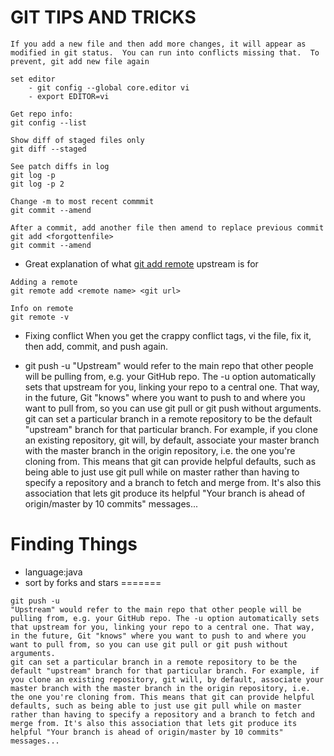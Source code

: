 GIT TIPS AND TRICKS
===================

````
If you add a new file and then add more changes, it will appear as modified in git status.  You can run into conflicts missing that.  To prevent, git add new file again
````

````
set editor
    - git config --global core.editor vi
    - export EDITOR=vi

````

````
Get repo info:
git config --list
````

````
Show diff of staged files only
git diff --staged
````

````
See patch diffs in log
git log -p 
git log -p 2
````

````
Change -m to most recent commmit
git commit --amend
````

````
After a commit, add another file then amend to replace previous commit
git add <forgottenfile>
git commit --amend
````

- Great explanation of what [git add remote](https://help.github.com/articles/fork-a-repo) upstream is for


````
Adding a remote
git remote add <remote name> <git url>
````

````
Info on remote
git remote -v
````

- Fixing conflict
When you get the crappy conflict tags, vi the file, fix it, then add, commit, and push again.

- git push -u
"Upstream" would refer to the main repo that other people will be pulling from, e.g. your GitHub repo. The -u option automatically sets that upstream for you, linking your repo to a central one. That way, in the future, Git "knows" where you want to push to and where you want to pull from, so you can use git pull or git push without arguments. 
git can set a particular branch in a remote repository to be the default "upstream" branch for that particular branch. For example, if you clone an existing repository, git will, by default, associate your master branch with the master branch in the origin repository, i.e. the one you're cloning from. This means that git can provide helpful defaults, such as being able to just use git pull while on master rather than having to specify a repository and a branch to fetch and merge from. It's also this association that lets git produce its helpful "Your branch is ahead of origin/master by 10 commits" messages...

Finding Things
=============
- language:java
- sort by forks and stars
=======
````
git push -u
"Upstream" would refer to the main repo that other people will be pulling from, e.g. your GitHub repo. The -u option automatically sets that upstream for you, linking your repo to a central one. That way, in the future, Git "knows" where you want to push to and where you want to pull from, so you can use git pull or git push without arguments. 
git can set a particular branch in a remote repository to be the default "upstream" branch for that particular branch. For example, if you clone an existing repository, git will, by default, associate your master branch with the master branch in the origin repository, i.e. the one you're cloning from. This means that git can provide helpful defaults, such as being able to just use git pull while on master rather than having to specify a repository and a branch to fetch and merge from. It's also this association that lets git produce its helpful "Your branch is ahead of origin/master by 10 commits" messages...
````
